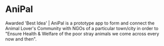 # AniPal
Awarded 'Best Idea' | AniPal is a prototype app to form and connect the Animal Lover's Community with NGOs of a particular town/city in order to "Ensure Health &amp; Welfare of the poor stray animals we come across every now and then".
